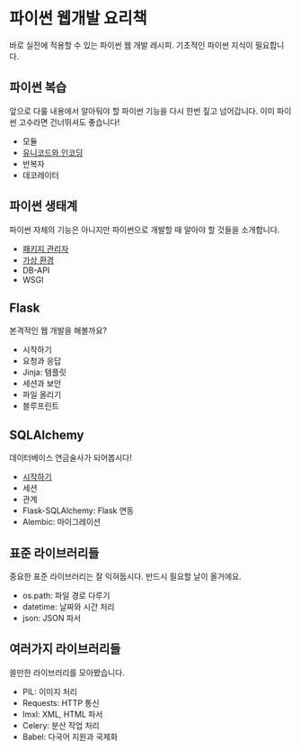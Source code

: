 파이썬 웹개발 요리책
===============

바로 실전에 적용할 수 있는 파이썬 웹 개발 레시피. 기초적인 파이썬 지식이 필요합니다.

## 파이썬 복습

앞으로 다룰 내용에서 알아둬야 할 파이썬 기능을 다시 한번 짚고 넘어갑니다. 이미 파이썬 고수라면 건너뛰셔도 좋습니다!

* 모듈
* [유니코드와 인코딩](python/unicode.md)
* 반복자
* 데코레이터

## 파이썬 생태계

파이썬 자체의 기능은 아니지만 파이썬으로 개발할 때 알아야 할 것들을 소개합니다.

* [패키지 관리자](ecosystem/packager.md)
* [가상 환경](ecosystem/virtualenv.md)
* DB-API
* WSGI

## Flask

본격적인 웹 개발을 해볼까요?

* 시작하기
* 요청과 응답
* Jinja: 템플릿
* 세션과 보안
* 파일 올리기
* 블루프린트

## SQLAlchemy

데이터베이스 연금술사가 되어봅시다!

* [시작하기](sqlalchemy/getting_started.md)
* 세션
* 관계
* Flask-SQLAlchemy: Flask 연동
* Alembic: 마이그레이션

## 표준 라이브러리들

중요한 표준 라이브러리는 잘 익혀둡시다. 반드시 필요할 날이 올거에요.

* os.path: 파일 경로 다루기
* datetime: 날짜와 시간 처리
* json: JSON 파서

## 여러가지 라이브러리들

쓸만한 라이브러리를 모아봤습니다.

* PIL: 이미지 처리
* Requests: HTTP 통신
* lmxl: XML, HTML 파서
* Celery: 분산 작업 처리
* Babel: 다국어 지원과 국제화
